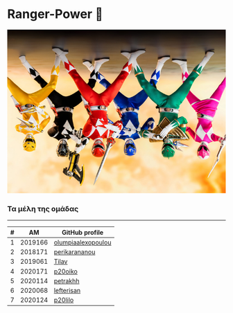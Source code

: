 # Ranger-Power 🌈
![](https://github.com/Ranger-Power/.github/blob/main/profile/photos/b1e1f4b7-8b40-4fa2-bb68-6ef0422c1d3d.jpg)


### Τα μέλη της ομάδας
---
| # | ΑΜ | GitHub profile |
| -- | -- | -- |
| 1 | 2019166| [olumpiaalexopoulou](https://github.com/olumpiaalexopoulou) |
| 2 | 2018171 | [perikarananou](https://github.com/perikarananou) |
| 3 | 2019061 | [Tilav](https://github.com/tilav) |
| 4 | 2020171 | [p20oiko](https://github.com/p20oiko) |
| 5 | 2020114 | [petrakhh](https://github.com/petrakhh) |
| 6 | 2020068 | [lefterisan](https://github.com/lefterisan) |
| 7 | 2020124 | [p20lilo](https://github.com/p20lilo)




<!--

**Here are some ideas to get you started:**

🙋‍♀️ A short introduction - what is your organization all about?
🌈 Contribution guidelines - how can the community get involved?
👩‍💻 Useful resources - where can the community find your docs? Is there anything else the community should know?
🍿 Fun facts - what does your team eat for breakfast?
🧙 Remember, you can do mighty things with the power of [Markdown](https://docs.github.com/github/writing-on-github/getting-started-with-writing-and-formatting-on-github/basic-writing-and-formatting-syntax)
-->
